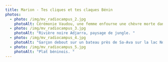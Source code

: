 ```yaml
---
title: Marion - Tes cliques et tes claques Bénin
photos:
  - photo: /img/mv_radiocampus_2.jpg
    photoAlt: Cérémonie Vaudou, une femme enfourne une chèvre morte dans sa bouche.
  - photo: /img/mv_radiocampus_3.jpg
    photoAlt: "Rivière noire Adjarra, paysage de jungle. "
  - photo: /img/mv_radiocampus_4.jpg
    photoAlt: "Garçon debout sur un bateau près de Sa-Ava sur la lac Nokué. "
  - photo: /img/mv_radiocampus_5.jpg
    photoAlt: "Plat béninois. "
---
```


